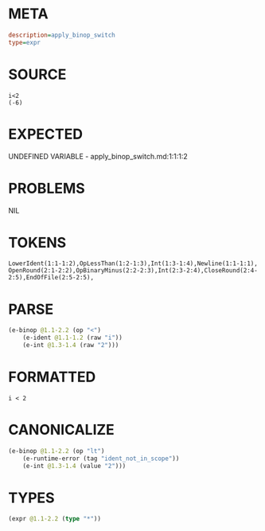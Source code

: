 # META
~~~ini
description=apply_binop_switch
type=expr
~~~
# SOURCE
~~~roc
i<2
(-6)
~~~
# EXPECTED
UNDEFINED VARIABLE - apply_binop_switch.md:1:1:1:2
# PROBLEMS
NIL
# TOKENS
~~~zig
LowerIdent(1:1-1:2),OpLessThan(1:2-1:3),Int(1:3-1:4),Newline(1:1-1:1),
OpenRound(2:1-2:2),OpBinaryMinus(2:2-2:3),Int(2:3-2:4),CloseRound(2:4-2:5),EndOfFile(2:5-2:5),
~~~
# PARSE
~~~clojure
(e-binop @1.1-2.2 (op "<")
	(e-ident @1.1-1.2 (raw "i"))
	(e-int @1.3-1.4 (raw "2")))
~~~
# FORMATTED
~~~roc
i < 2
~~~
# CANONICALIZE
~~~clojure
(e-binop @1.1-2.2 (op "lt")
	(e-runtime-error (tag "ident_not_in_scope"))
	(e-int @1.3-1.4 (value "2")))
~~~
# TYPES
~~~clojure
(expr @1.1-2.2 (type "*"))
~~~
